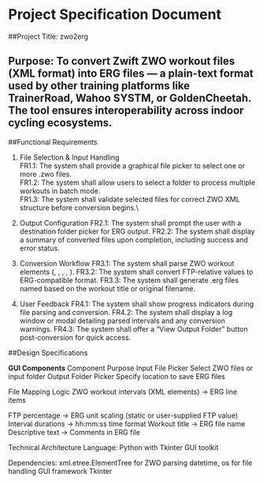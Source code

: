 # Project Specification Document

##Project Title: zwo2erg

## Purpose: To convert Zwift ZWO workout files (XML format) into ERG files — a plain-text format used by other training platforms like TrainerRoad, Wahoo SYSTM, or GoldenCheetah. The tool ensures interoperability across indoor cycling ecosystems.

##Functional Requirements
1. File Selection & Input Handling\
FR1.1: The system shall provide a graphical file picker to select one or more .zwo files.\
FR1.2: The system shall allow users to select a folder to process multiple workouts in batch mode.\
FR1.3: The system shall validate selected files for correct ZWO XML structure before conversion begins.\

2. Output Configuration
FR2.1: The system shall prompt the user with a destination folder picker for ERG output.
FR2.2: The system shall display a summary of converted files upon completion, including success and error status.

3. Conversion Workflow
FR3.1: The system shall parse ZWO workout elements (<Warmup>, <Cooldown>, <SteadyState>, <Ramp>, <IntervalsT>).
FR3.2: The system shall convert FTP-relative values to ERG-compatible format.
FR3.3: The system shall generate .erg files named based on the workout title or original filename.

4. User Feedback
FR4.1: The system shall show progress indicators during file parsing and conversion.
FR4.2: The system shall display a log window or modal detailing parsed intervals and any conversion warnings.
FR4.3: The system shall offer a “View Output Folder” button post-conversion for quick access.

##Design Specifications

**GUI Components**
Component				Purpose
Input File Picker		Select ZWO files or input folder
Output Folder Picker	Specify location to save ERG files

File Mapping Logic
ZWO workout intervals (XML elements) → ERG line items

FTP percentage → ERG unit scaling (static or user-supplied FTP value)
Interval durations → hh:mm:ss time format
Workout title → ERG file name
Descriptive text → Comments in ERG file

Technical Architecture
Language: Python with Tkinter GUI toolkit

Dependencies:
xml.etree.ElementTree for ZWO parsing
datetime, os for file handling
GUI framework Tkinter

